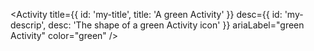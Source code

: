 <Activity
title={{ id: 'my-title', title: 'A green Activity' }}
desc={{ id: 'my-descrip', desc: 'The shape of a green Activity icon' }}
ariaLabel="green Activity"
color="green"
/>
